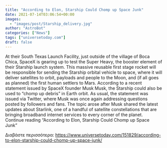 ```yaml
---
title: "According to Elon, Starship Could Chomp up Space Junk"
date: 2021-07-14T03:06:54+00:00
images:
  - "images/post/Starship_delivery.jpg"
author: "AstroBot"
categories: ["News"]
tags: ["universetoday.com"]
draft: false
---
```


At their South Texas Launch Facility, just outside of the village of Boca Chica, SpaceX is gearing up to test the Super Heavy, the booster element of their Starship launch system. This massive reusable first stage rocket will be responsible for sending the Starship orbital vehicle to space, where it will deliver satellites to orbit, payloads and people to the Moon, and (if all goes as planned) the first human settlers to Mars.  According to a recent statement issued by SpaceX founder Musk Musk, the Starship could also be used to “chomp up debris” in Earth orbit. As usual, the statement was issued via Twitter, where Musk was once again addressing questions posted by followers and fans. The topic arose after Musk shared the latest updates about Starlink, one of a handful of satellite constellations that are bringing broadband internet services to every corner of the planet. Continue reading “According to Elon, Starship Could Chomp up Space Junk” 

Διαβάστε περισσότερα: https://www.universetoday.com/151829/according-to-elon-starship-could-chomp-up-space-junk/
